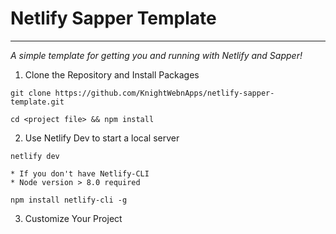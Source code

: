 # Netlify Sapper Template
___

*A simple template for getting you and running with Netlify and Sapper!*

1) Clone the Repository and Install Packages

```
git clone https://github.com/KnightWebnApps/netlify-sapper-template.git

cd <project file> && npm install
```

2) Use Netlify Dev to start a local server
   
```   
netlify dev

* If you don't have Netlify-CLI
* Node version > 8.0 required

npm install netlify-cli -g
```

3) Customize Your Project

